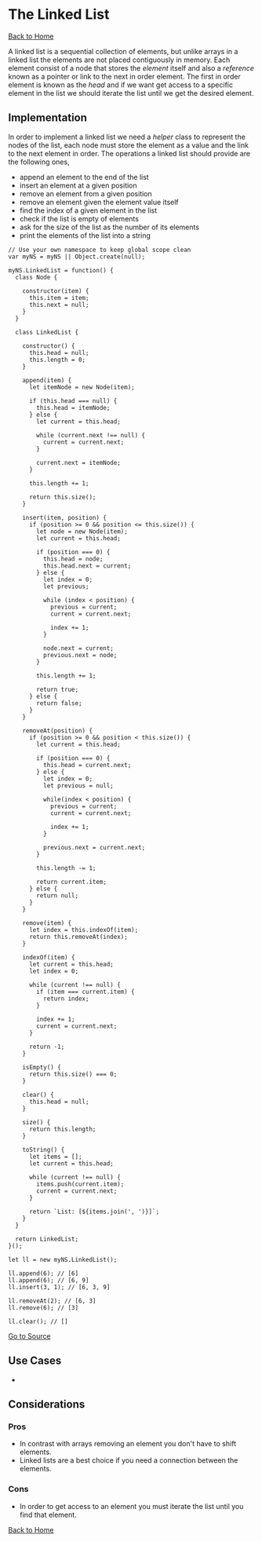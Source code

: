 # The Linked List #

[Back to Home](../../../../)

A linked list is a sequential collection of elements, but unlike arrays in a linked list the elements are not placed contiguously in memory. Each element consist of a node that stores the *element* itself and also a *reference* known as a pointer or link to the next in order element. The first in order element is known as the *head* and if we want get access to a specific element in the list we should iterate the list until we get the desired element.

## Implementation ##

In order to implement a linked list we need a *helper* class to represent the nodes of the list, each node must store the element as a value and the link to the next element in order. The operations a linked list should provide are the following ones,

* append an element to the end of the list
* insert an element at a given position
* remove an element from a given position
* remove an element given the element value itself
* find the index of a given element in the list
* check if the list is empty of elements
* ask for the size of the list as the number of its elements
* print the elements of the list into a string

```
// Use your own namespace to keep global scope clean
var myNS = myNS || Object.create(null);

myNS.LinkedList = function() {
  class Node {

    constructor(item) {
      this.item = item;
      this.next = null;
    }
  }

  class LinkedList {

    constructor() {
      this.head = null;
      this.length = 0;
    }

    append(item) {
      let itemNode = new Node(item);

      if (this.head === null) {
        this.head = itemNode;
      } else {
        let current = this.head;

        while (current.next !== null) {
          current = current.next;
        }

        current.next = itemNode;
      }

      this.length += 1;

      return this.size();
    }

    insert(item, position) {
      if (position >= 0 && position <= this.size()) {
        let node = new Node(item);
        let current = this.head;

        if (position === 0) {
          this.head = node;
          this.head.next = current;
        } else {
          let index = 0;
          let previous;

          while (index < position) {
            previous = current;
            current = current.next;

            index += 1;
          }

          node.next = current;
          previous.next = node;
        }

        this.length += 1;

        return true;
      } else {
        return false;
      }
    }

    removeAt(position) {
      if (position >= 0 && position < this.size()) {
        let current = this.head;

        if (position === 0) {
          this.head = current.next;
        } else {
          let index = 0;
          let previous = null;

          while(index < position) {
            previous = current;
            current = current.next;

            index += 1;
          }

          previous.next = current.next;
        }

        this.length -= 1;

        return current.item;
      } else {
        return null;
      }
    }

    remove(item) {
      let index = this.indexOf(item);
      return this.removeAt(index);
    }

    indexOf(item) {
      let current = this.head;
      let index = 0;

      while (current !== null) {
        if (item === current.item) {
          return index;
        }

        index += 1;
        current = current.next;
      }

      return -1;
    }

    isEmpty() {
      return this.size() === 0;
    }

    clear() {
      this.head = null;
    }

    size() {
      return this.length;
    }

    toString() {
      let items = [];
      let current = this.head;

      while (current !== null) {
        items.push(current.item);
        current = current.next;
      }

      return `List: [${items.join(', ')}]`;
    }
  }

  return LinkedList;
}();

let ll = new myNS.LinkedList();

ll.append(6); // [6]
ll.append(6); // [6, 9]
ll.insert(3, 1); // [6, 3, 9]

ll.removeAt(2); // [6, 3]
ll.remove(6); // [3]

ll.clear(); // []
```

[Go to Source](index.js)

## Use Cases ##
* []()

## Considerations ##

### Pros ###
* In contrast with arrays removing an element you don't have to shift elements.
* Linked lists are a best choice if you need a connection between the elements.

### Cons ###
* In order to get access to an element you must iterate the list until you find that element.

[Back to Home](../../../../)

